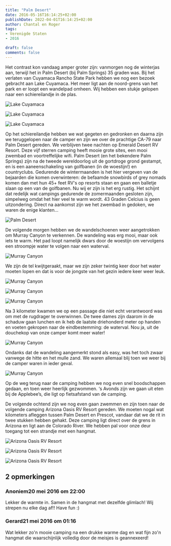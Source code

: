 ```yaml
---
title: "Palm Desert"
date: 2016-05-16T16:14:25+02:00
publishDate: 2022-04-01T16:14:25+02:00
author: Chantal en Roger
tags:
- Verenigde Staten
- 2016

draft: false
comments: false
---
```


Het contrast kon vandaag amper groter zijn: vanmorgen nog de winterjas aan, terwijl het in Palm Desert (bij Palm Springs) 35 graden was. Bij het verlaten van Cuyamaca Rancho State Park hebben we nog een bezoek gebracht aan Lake Cuyamaca. Het meer ligt aan de noord-grens van het park en er loopt een wandelpad omheen. Wij hebben een stukje gelopen naar een schiereilandje in de plas.

![Lake Cuyamaca](./images/P10406144.jpg)

![Lake Cuyamaca](./images/P10406174.jpg)

![Lake Cuyamaca](./images/P10406214.jpg)

Op het schiereilandje hebben we wat gegeten en gedronken en daarna zijn we teruggelopen naar de camper en zijn we over de prachtige CA-79 naar Palm Desert gereden. We verblijven twee nachten op Emerald Desert RV Resort. Deze vijf sterren camping heeft mooie grote sites, een mooi zwembad en voortreffelijke wifi. Palm Desert (en het bekendere Palm Springs) zijn na de tweede wereldoorlog uit de gortdroge grond gestampt, en is een aaneenschakeling van golfbanen (in de woestijn!) en countryclubs. Gedurende de wintermaanden is het hier vergeven van de bejaarden die komen overwinteren: de befaamde snowbirds of grey nomads komen dan met hun 45+ feet RV's op resorts staan en gaan een balletje slaan op een van de golfbanen. Nu wij er zijn is het erg rustig. Het schijnt dat redelijk wat campings gedurende de zomermaanden gesloten zijn, simpelweg omdat het hier veel te warm wordt. 43 Graden Celcius is geen uitzondering. Direct na aankomst zijn we het zwembad in gedoken, we waren de enige klanten...

![Palm Desert](./images/WP_20160516_17_28_55_Rich3.jpg)

De volgende morgen hebben we de wandelschoenen weer aangetrokken om Murray Canyon te verkennen. De wandeling was erg mooi, maar ook iets te warm. Het pad loopt namelijk dwars door de woestijn om vervolgens een stroompje water te volgen naar een waterval.

![Murray Canyon](./images/P10406694.jpg)

We zijn de tel kwijtgeraakt, maar we zijn zeker twintig keer door het water moeten lopen en dat is voor de jongste van het gezin iedere keer weer leuk.

![Murray Canyon](./images/P10406734.jpg)

![Murray Canyon](./images/P10406934.jpg)

![Murray Canyon](./images/P10406984.jpg)

Na 3 kilometer kwamen we op een passage die niet echt verantwoord was om met de rugdrager te overwinnen. De twee dames zijn daarom in de schaduw gaan lunchen en ik heb de laatste driehonderd meter op handen en voeten gekropen naar de eindbestemming: de waterval. Nou ja, uit de douchekop van onze camper komt meer water!

![Murray Canyon](./images/P10407014.jpg)

Ondanks dat de wandeling aangemerkt stond als easy, was het toch zwaar vanwege de hitte en het mulle zand. We waren allemaal blij toen we weer bij de camper waren in ieder geval.

![Murray Canyon](./images/P10407314.jpg)

Op de weg terug naar de camping hebben we nog even snel boodschappen gedaan, en toen weer heerlijk gezwommen. ‘s Avonds zijn we gaan uit eten bij de Applebee’s, die ligt op fietsafstand van de camping.

De volgende ochtend zijn we nog even gaan zwemmen en zijn toen naar de volgende camping Arizona Oasis RV Resort gereden. We moeten nogal wat kilometers afleggen tussen Palm Desert en Prescot, vandaar dat we de rit in twee stukken hebben gehakt. Deze camping ligt direct over de grens in Arizona en ligt aan de Colorado River. We hebben pal voor onze deur toegang tot een strandje met een hangmat.

![Arizona Oasis RV Resort](./images/P10407524.jpg)

![Arizona Oasis RV Resort](./images/WP_20160518_14_16_59_Rich[3].jpg)

![Arizona Oasis RV Resort](./images/P10407564.jpg)

## 2 opmerkingen

### Anoniem20 mei 2016 om 22:00

Lekker de warmte in. Samen in de hangmat met dezelfde glimlach! Wij strepen nu elke dag af!! Have fun :)

### Gerard21 mei 2016 om 01:16

Wat lekker zo'n mooie camping na een drukke warme dag en wat fijn zo'n hangmat die waarschijnlijk volledig door de meisjes is geannexeerd!
